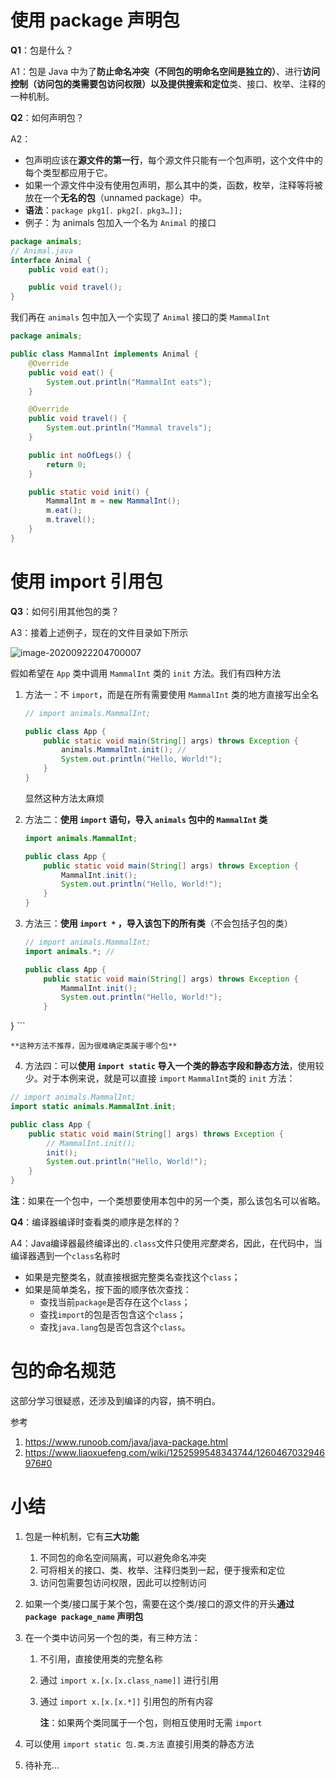 # 使用 package 声明包

**Q1**：包是什么？

A1：包是 Java 中为了**防止命名冲突（不同包的明命名空间是独立的）**、进行**访问控制（访问包的类需要包访问权限）**以及**提供搜索和定位**类、接口、枚举、注释的一种机制。



**Q2**：如何声明包？

A2：

-   包声明应该在**源文件的第一行**，每个源文件只能有一个包声明，这个文件中的每个类型都应用于它。
-   如果一个源文件中没有使用包声明，那么其中的类，函数，枚举，注释等将被放在一个**无名的包**（unnamed package）中。
-   **语法**：`package pkg1[．pkg2[．pkg3…]];`
-   例子：为 animals 包加入一个名为 `Animal` 的接口

```java
package animals;
// Animal.java
interface Animal {
    public void eat();

    public void travel();
}
```

我们再在 `animals` 包中加入一个实现了 `Animal` 接口的类 `MammalInt`

```java
package animals;

public class MammalInt implements Animal {
    @Override
    public void eat() {
        System.out.println("MammalInt eats");
    }

    @Override
    public void travel() {
        System.out.println("Mammal travels");
    }

    public int noOfLegs() {
        return 0;
    }

    public static void init() {
        MammalInt m = new MammalInt();
        m.eat();
        m.travel();
    }
}

```



# 使用 import 引用包

**Q3**：如何引用其他包的类？

A3：接着上述例子，现在的文件目录如下所示

![image-20200922204700007](C:\Users\luyao\AppData\Roaming\Typora\typora-user-images\image-20200922204700007.png)

假如希望在 `App` 类中调用 `MammalInt` 类的 `init` 方法。我们有四种方法

1.  方法一：不 `import`，而是在所有需要使用 `MammalInt` 类的地方直接写出全名

    ```java
    // import animals.MammalInt;
    
    public class App {
        public static void main(String[] args) throws Exception {
            animals.MammalInt.init(); // 
            System.out.println("Hello, World!");
        }
    }
    ```

    显然这种方法太麻烦

2.  方法二：**使用 `import` 语句，导入 `animals` 包中的 `MammalInt` 类**

    ```java
    import animals.MammalInt;
    
    public class App {
        public static void main(String[] args) throws Exception {
            MammalInt.init();
            System.out.println("Hello, World!");
        }
    }
    ```

3.  方法三：**使用 `import *` ，导入该包下的所有类**（不会包括子包的类）

    ```java
    // import animals.MammalInt;
    import animals.*; //
    
    public class App {
        public static void main(String[] args) throws Exception {
            MammalInt.init();
            System.out.println("Hello, World!");
        }
}
    ```
    
    **这种方法不推荐，因为很难确定类属于哪个包**

4.  方法四：可以**使用 `import static` 导入一个类的静态字段和静态方法**，使用较少。对于本例来说，就是可以直接 `import` `MammalInt`类的 `init` 方法：

```java
// import animals.MammalInt;
import static animals.MammalInt.init;

public class App {
    public static void main(String[] args) throws Exception {
        // MammalInt.init();
        init();
        System.out.println("Hello, World!");
    }
}
```



**注**：如果在一个包中，一个类想要使用本包中的另一个类，那么该包名可以省略。



**Q4**：编译器编译时查看类的顺序是怎样的？

A4：Java编译器最终编译出的`.class`文件只使用*完整类名*，因此，在代码中，当编译器遇到一个`class`名称时

-   如果是完整类名，就直接根据完整类名查找这个`class`；
-   如果是简单类名，按下面的顺序依次查找：
    -   查找当前`package`是否存在这个`class`；
    -   查找`import`的包是否包含这个`class`；
    -   查找`java.lang`包是否包含这个`class`。



# 包的命名规范

这部分学习很疑惑，还涉及到编译的内容，搞不明白。



参考

1.  https://www.runoob.com/java/java-package.html
2.  https://www.liaoxuefeng.com/wiki/1252599548343744/1260467032946976#0



# 小结

1.  包是一种机制，它有**三大功能**

    1.  不同包的命名空间隔离，可以避免命名冲突
    2.  可将相关的接口、类、枚举、注释归类到一起，便于搜索和定位
    3.  访问包需要包访问权限，因此可以控制访问

2.  如果一个类/接口属于某个包，需要在这个类/接口的源文件的开头**通过 `package package_name` 声明包**

3.  在一个类中访问另一个包的类，有三种方法：

    1.  不引用，直接使用类的完整名称

    2.  通过 `import x.[x.[x.class_name]]` 进行引用

    3.  通过 `import x.[x.[x.*]]` 引用包的所有内容

        **注**：如果两个类同属于一个包，则相互使用时无需 `import`

4.  可以使用 `import static 包.类.方法` 直接引用类的静态方法

5.  待补充...

